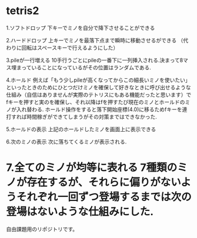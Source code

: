 # tetris2
1.ソフトドロップ
下キーでミノを自分で降下させることができる

2.ハードドロップ
上キーでミノを最落下点まで瞬時に移動させるができる
（代わりに回転はスペースキーで行えるようにした）

3.pileが一行増える
10手行うごとにpileの一番下に一列挿入される.決まって8マス埋まっていることになっているがその位置はランダムである.

4.ホールド
例えば「もう少しpileが高くなってからこの細長いミノを使いたい」といったときのためにひとつだけミノを確保して好きなときに呼び出せるような仕組み（自信はありませんが実際のテトリスにもある機能だったと思います）でfキーを押すと実のを確保し、それ以降はfを押すたび現在のミノとホールドのミノが入れ替わる.
ホールド操作をすると落下開始座標(4.0)に移るためfキーを連打すれば時間稼ぎができてしまうがその対策まではできなかった.

5.ホールドの表示
上記のホールドしたミノを画面上に表示できる

6.次のミノの表示
次に落ちてくるミノが表示される.

7.全てのミノが均等に表れる
7種類のミノが存在するが、それらに偏りがないようそれぞれ一回ずつ登場するまでは次の登場はないような仕組みにした.
=======

自由課題用のリポジトリです。
